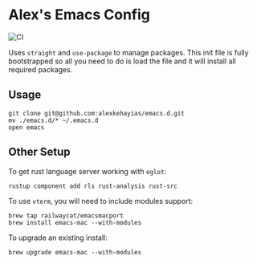 # Alex's Emacs Config

![CI](https://github.com/alexkehayias/emacs.d/workflows/CI/badge.svg)

Uses `straight` and `use-package` to manage packages. This init file is fully bootstrapped so all you need to do is load the file and it will install all required packages.

## Usage

```
git clone git@github.com:alexkehayias/emacs.d.git
mv ./emacs.d/* ~/.emacs.d
open emacs
```

## Other Setup

To get rust language server working with `eglot`:

```
rustup component add rls rust-analysis rust-src
```

To use `vterm`, you will need to include modules support:

```
brew tap railwaycat/emacsmacport
brew install emacs-mac --with-modules
```

To upgrade an existing install:

```
brew upgrade emacs-mac --with-modules
```
